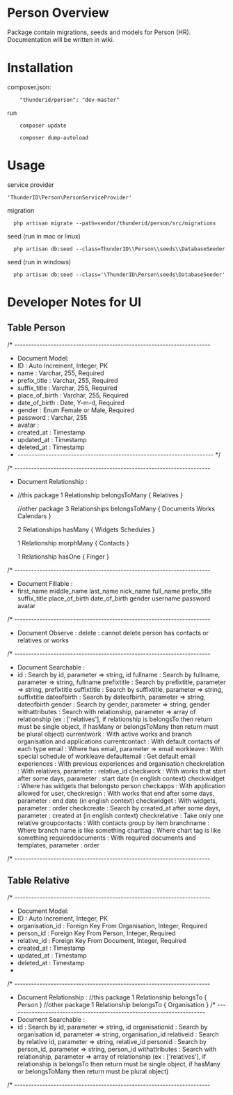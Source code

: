# Person Overview

Package contain migrations, seeds and models for Person (HR). Documentation will be written in wiki.

# Installation

composer.json:
```
	"thunderid/person": "dev-master"
```

run
```
	composer update
```

```
	composer dump-autoload
```

# Usage

service provider
```
'ThunderID\Person\PersonServiceProvider'
```

migration
```
  php artisan migrate --path=vendor/thunderid/person/src/migrations
```

seed (run in mac or linux)
```
  php artisan db:seed --class=ThunderID\\Person\\seeds\\DatabaseSeeder
```

seed (run in windows)
```
  php artisan db:seed --class='\ThunderID\Person\seeds\DatabaseSeeder'
```
# Developer Notes for UI
## Table Person

/* ----------------------------------------------------------------------
 * Document Model:
 * 	ID 								: Auto Increment, Integer, PK
 * 	name 	 						: Varchar, 255, Required
 * 	prefix_title 					: Varchar, 255, Required
 * 	suffix_title 					: Varchar, 255, Required
 * 	place_of_birth 					: Varchar, 255, Required
 * 	date_of_birth 					: Date, Y-m-d, Required
 * 	gender 							: Enum Female or Male, Required
 *	password						: Varchar, 255
 *	avatar							: 
 *	created_at						: Timestamp
 * 	updated_at						: Timestamp
 * 	deleted_at						: Timestamp
 * ---------------------------------------------------------------------- */

/* ----------------------------------------------------------------------
 * Document Relationship :
 * 	//this package
 	1 Relationship belongsToMany 
	{
		Relatives
	}

	//other package
	3 Relationships belongsToMany 
	{
		Documents
		Works
		Calendars
	}

	2 Relationships hasMany 
	{
		Widgets
		Schedules
	}

	1 Relationship morphMany 
	{
		Contacts
	}

	1 Relationship hasOne 
	{
		Finger
	}

/* ----------------------------------------------------------------------
 * Document Fillable :
 * 	first_name
	middle_name
	last_name
	nick_name
	full_name
	prefix_title
	suffix_title
	place_of_birth
	date_of_birth
	gender
	username
	password
	avatar

/* ----------------------------------------------------------------------
 * Document Observe :
 	delete 							: cannot delete person has contacts or relatives or works

/* ----------------------------------------------------------------------
 * Document Searchable :
 * 	id 								: Search by id, parameter => string, id
  	fullname 						: Search by fullname, parameter => string, fullname
  	prefixtitle 					: Search by prefixtitle, parameter => string, prefixtitle
  	suffixtitle 					: Search by suffixtitle, parameter => string, suffixtitle
  	dateofbirth 					: Search by dateofbirth, parameter => string, dateofbirth
  	gender 							: Search by gender, parameter => string, gender
	withattributes					: Search with relationship, parameter => array of relationship (ex : ['relatives'], if relationship is belongsTo then return must be single object, if hasMany or belongsToMany then return must be plural object)
  	currentwork 					: With active works and branch organisation and applications
  	currentcontact 					: With default contacts of each type
  	email 							: Where has email, parameter => email
  	workleave 						: With special schedule of workleave
  	defaultemail 					: Get default email
  	experiences 					: With previous experiences and organisation
  	checkrelation 					: With relatives, parameter : relative_id
  	checkwork 						: With works that start after some days, parameter : start date (in english context)
  	checkwidget 					: Where has widgets that belongsto person
  	checkapps						: With application allowed for user, 
  	checkresign 					: With works that end after some days, parameter : end date (in english context)
  	checkwidget 					: With widgets, parameter : order
  	checkcreate 					: Search by created_at after some days, parameter : created at (in english context)
  	checkrelative 					: Take only one relative
  	groupcontacts 					: With contacts group by item
  	branchname 						: Where branch name is like something
  	charttag 						: Where chart tag is like something
  	requireddocuments 				: With required documents and templates, parameter : order

/* ----------------------------------------------------------------------

## Table Relative

/* ----------------------------------------------------------------------
 * Document Model:
 * 	ID 								: Auto Increment, Integer, PK
 * 	organisation_id 				: Foreign Key From Organisation, Integer, Required
 * 	person_id 						: Foreign Key From Person, Integer, Required
 * 	relative_id 					: Foreign Key From Document, Integer, Required
 *	created_at						: Timestamp
 * 	updated_at						: Timestamp
 * 	deleted_at						: Timestamp
 * 
/* ----------------------------------------------------------------------
 * Document Relationship :
	//this package
 	1 Relationship belongsTo 
	{
		Person
	}
	//other package
 	1 Relationship belongsTo 
	{
		Organisation
	}
/* ----------------------------------------------------------------------
 * Document Searchable :
 * 	id 								: Search by id, parameter => string, id
	organisationid 					: Search by organisation id, parameter => string, organisation_id
	relativeid 						: Search by relative id, parameter => string, relative_id
	personid 						: Search by person_id, parameter => string, person_id
	withattributes					: Search with relationship, parameter => array of relationship (ex : ['relatives'], if relationship is belongsTo then return must be single object, if hasMany or belongsToMany then return must be plural object)

/* ----------------------------------------------------------------------